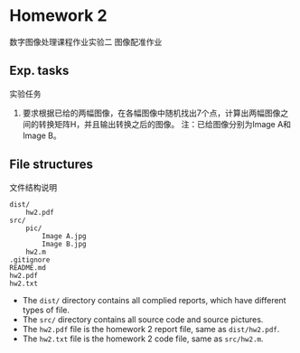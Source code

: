# Homework 2
数字图像处理课程作业实验二
图像配准作业

## Exp. tasks
实验任务

1. 要求根据已给的两幅图像，在各幅图像中随机找出7个点，计算出两幅图像之间的转换矩阵H，并且输出转换之后的图像。
注：已给图像分别为Image A和Image B。

## File structures
文件结构说明

```
dist/
    hw2.pdf
src/
    pic/
        Image A.jpg
        Image B.jpg
    hw2.m
.gitignore
README.md
hw2.pdf
hw2.txt
```

- The `dist/` directory contains all complied reports, which have different types of file.
- The `src/` directory contains all source code and source pictures.
- The `hw2.pdf` file is the homework 2 report file, same as `dist/hw2.pdf`.
- The `hw2.txt` file is the homework 2 code file, same as `src/hw2.m`.
